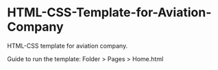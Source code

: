 # HTML-CSS-Template-for-Aviation-Company
HTML-CSS template for aviation company.



Guide to run the template:
Folder > Pages > Home.html
